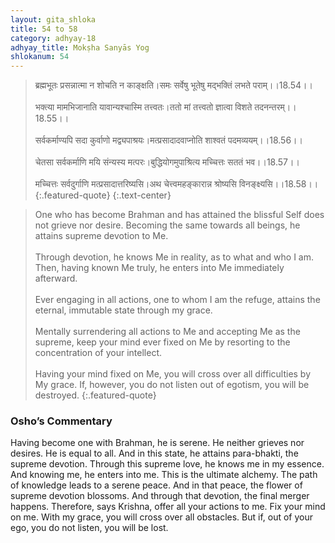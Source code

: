 ```yaml
---
layout: gita_shloka
title: 54 to 58
category: adhyay-18
adhyay_title: Mokṣha Sanyās Yog
shlokanum: 54
---
```


> ब्रह्मभूतः प्रसन्नात्मा न शोचति न काङ्क्षति।समः सर्वेषु भूतेषु मद्भक्तिं लभते पराम्।।18.54।।<br><br>भक्त्या मामभिजानाति यावान्यश्चास्मि तत्त्वतः।ततो मां तत्त्वतो ज्ञात्वा विशते तदनन्तरम्।।18.55।।<br><br>सर्वकर्माण्यपि सदा कुर्वाणो मद्व्यपाश्रयः।मत्प्रसादादवाप्नोति शाश्वतं पदमव्ययम्।।18.56।।<br><br>चेतसा सर्वकर्माणि मयि संन्यस्य मत्परः।बुद्धियोगमुपाश्रित्य मच्चित्तः सततं भव।।18.57।।<br><br>मच्चित्तः सर्वदुर्गाणि मत्प्रसादात्तरिष्यसि।अथ चेत्त्वमहङ्कारान्न श्रोष्यसि विनङ्क्ष्यसि।।18.58।।
{:.featured-quote} 
{:.text-center}

> One who has become Brahman and has attained the blissful Self does not grieve nor desire. Becoming the same towards all beings, he attains supreme devotion to Me.<br><br>Through devotion, he knows Me in reality, as to what and who I am. Then, having known Me truly, he enters into Me immediately afterward.<br><br>Ever engaging in all actions, one to whom I am the refuge, attains the eternal, immutable state through my grace.<br><br>Mentally surrendering all actions to Me and accepting Me as the supreme, keep your mind ever fixed on Me by resorting to the concentration of your intellect.<br><br>Having your mind fixed on Me, you will cross over all difficulties by My grace. If, however, you do not listen out of egotism, you will be destroyed.
{:.featured-quote}

### Osho’s Commentary
Having become one with Brahman, he is serene. He neither grieves nor desires. He is equal to all. And in this state, he attains para-bhakti, the supreme devotion.
Through this supreme love, he knows me in my essence. And knowing me, he enters into me.
This is the ultimate alchemy. The path of knowledge leads to a serene peace. And in that peace, the flower of supreme devotion blossoms. And through that devotion, the final merger happens.
Therefore, says Krishna, offer all your actions to me. Fix your mind on me. With my grace, you will cross over all obstacles. But if, out of your ego, you do not listen, you will be lost.
